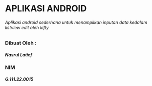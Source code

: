# APLIKASI ANDROID
###### Aplikasi android sederhana untuk menampilkan inputan data kedalam listview edit oleh kifty

### Dibuat Oleh :
##### Nasrul Latief
### NIM
##### G.111.22.0015